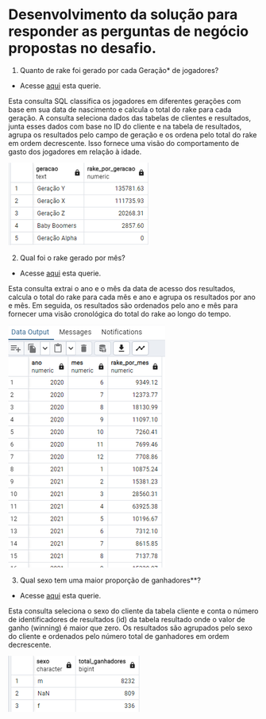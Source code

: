 # Desenvolvimento da solução para responder as perguntas de negócio propostas no desafio.

1. Quanto de rake foi gerado por cada Geração* de jogadores?

* Acesse [aqui](https://github.com/MoisesArruda/Analytics_Engineer_H2Club/blob/main/sql/queries/questao_1.sql) esta querie.

Esta consulta SQL classifica os jogadores em diferentes gerações com base em sua data de nascimento e calcula o total do rake para cada geração. A consulta seleciona dados das tabelas de clientes e resultados, junta esses dados com base no ID do cliente e na tabela de resultados, agrupa os resultados pelo campo de geração e os ordena pelo total do rake em ordem decrescente. Isso fornece uma visão do comportamento de gasto dos jogadores em relação à idade.

![Pergunta 1](https://github.com/MoisesArruda/Analytics_Engineer_H2Club/blob/main/images/pergunta_1.png)

2. Qual foi o rake gerado por mês? 

* Acesse [aqui](https://github.com/MoisesArruda/Analytics_Engineer_H2Club/blob/main/sql/queries/questao_2.sql) esta querie.

Esta consulta extrai o ano e o mês da data de acesso dos resultados, calcula o total do rake para cada mês e ano e agrupa os resultados por ano e mês. Em seguida, os resultados são ordenados pelo ano e mês para fornecer uma visão cronológica do total do rake ao longo do tempo.

![Pergunta 2](https://github.com/MoisesArruda/Analytics_Engineer_H2Club/blob/main/images/pergunta_2.png)

3. Qual sexo tem uma maior proporção de ganhadores**?

* Acesse [aqui](https://github.com/MoisesArruda/Analytics_Engineer_H2Club/blob/main/sql/queries/questao_3.sql) esta querie.

Esta consulta seleciona o sexo do cliente da tabela cliente e conta o número de identificadores de resultados (id) da tabela resultado onde o valor de ganho (winning) é maior que zero. Os resultados são agrupados pelo sexo do cliente e ordenados pelo número total de ganhadores em ordem decrescente.

![Pergunta 3](https://github.com/MoisesArruda/Analytics_Engineer_H2Club/blob/main/images/pergunta_3.png)

